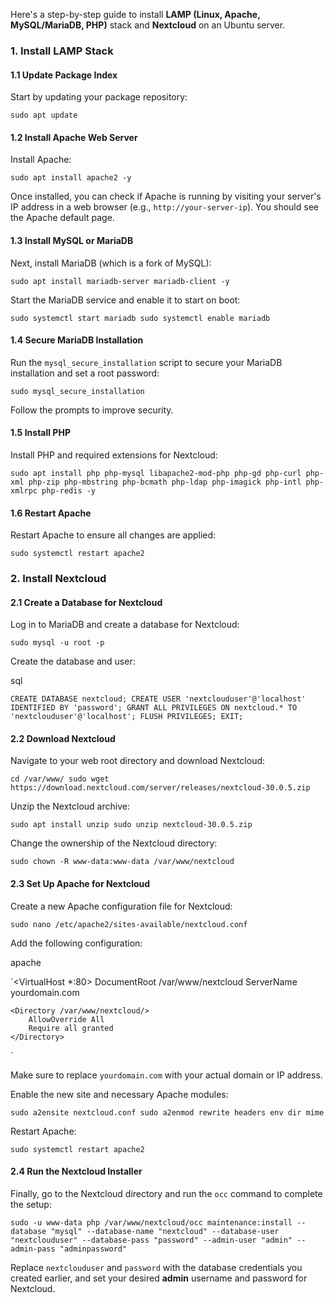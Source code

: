 Here's a step-by-step guide to install **LAMP (Linux, Apache, MySQL/MariaDB, PHP)** stack and **Nextcloud** on an Ubuntu server.

### **1\. Install LAMP Stack**

#### 1.1 **Update Package Index**

Start by updating your package repository:


`sudo apt update`

#### 1.2 **Install Apache Web Server**

Install Apache:

`sudo apt install apache2 -y`

Once installed, you can check if Apache is running by visiting your server's IP address in a web browser (e.g., `http://your-server-ip`). You should see the Apache default page.

#### 1.3 **Install MySQL or MariaDB**

Next, install MariaDB (which is a fork of MySQL):

`sudo apt install mariadb-server mariadb-client -y`

Start the MariaDB service and enable it to start on boot:

`sudo systemctl start mariadb
sudo systemctl enable mariadb`

#### 1.4 **Secure MariaDB Installation**

Run the `mysql_secure_installation` script to secure your MariaDB installation and set a root password:

`sudo mysql_secure_installation`

Follow the prompts to improve security.

#### 1.5 **Install PHP**

Install PHP and required extensions for Nextcloud:


`sudo apt install php php-mysql libapache2-mod-php php-gd php-curl php-xml php-zip php-mbstring php-bcmath php-ldap php-imagick php-intl php-xmlrpc php-redis -y`

#### 1.6 **Restart Apache**

Restart Apache to ensure all changes are applied:


`sudo systemctl restart apache2`

### **2\. Install Nextcloud**

#### 2.1 **Create a Database for Nextcloud**

Log in to MariaDB and create a database for Nextcloud:


`sudo mysql -u root -p`

Create the database and user:

sql

`CREATE DATABASE nextcloud;
CREATE USER 'nextclouduser'@'localhost' IDENTIFIED BY 'password';
GRANT ALL PRIVILEGES ON nextcloud.* TO 'nextclouduser'@'localhost';
FLUSH PRIVILEGES;
EXIT;`

#### 2.2 **Download Nextcloud**

Navigate to your web root directory and download Nextcloud:

`cd /var/www/
sudo wget https://download.nextcloud.com/server/releases/nextcloud-30.0.5.zip`

Unzip the Nextcloud archive:

`sudo apt install unzip
sudo unzip nextcloud-30.0.5.zip`

Change the ownership of the Nextcloud directory:


`sudo chown -R www-data:www-data /var/www/nextcloud`

#### 2.3 **Set Up Apache for Nextcloud**

Create a new Apache configuration file for Nextcloud:


`sudo nano /etc/apache2/sites-available/nextcloud.conf`

Add the following configuration:

apache

`<VirtualHost *:80>
    DocumentRoot /var/www/nextcloud
    ServerName yourdomain.com

    <Directory /var/www/nextcloud/>
        AllowOverride All
        Require all granted
    </Directory>
</VirtualHost>`

Make sure to replace `yourdomain.com` with your actual domain or IP address.

Enable the new site and necessary Apache modules:

`sudo a2ensite nextcloud.conf
sudo a2enmod rewrite headers env dir mime`

Restart Apache:

`sudo systemctl restart apache2`

#### 2.4 **Run the Nextcloud Installer**

Finally, go to the Nextcloud directory and run the `occ` command to complete the setup:

`sudo -u www-data php /var/www/nextcloud/occ maintenance:install --database "mysql" --database-name "nextcloud" --database-user "nextclouduser" --database-pass "password" --admin-user "admin" --admin-pass "adminpassword"`

Replace `nextclouduser` and `password` with the database credentials you created earlier, and set your desired **admin** username and password for Nextcloud.
